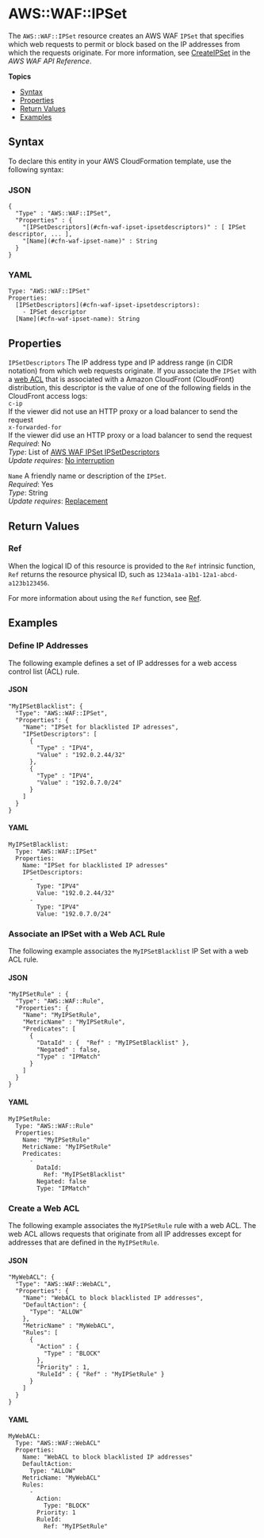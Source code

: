 # AWS::WAF::IPSet<a name="aws-resource-waf-ipset"></a>

The `AWS::WAF::IPSet` resource creates an AWS WAF `IPSet` that specifies which web requests to permit or block based on the IP addresses from which the requests originate\. For more information, see [CreateIPSet](https://docs.aws.amazon.com/waf/latest/APIReference/API_CreateIPSet.html) in the *AWS WAF API Reference*\.

**Topics**
+ [Syntax](#aws-resource-waf-ipset-syntax)
+ [Properties](#w4ab1c21c10e1216b9)
+ [Return Values](#w4ab1c21c10e1216c11)
+ [Examples](#w4ab1c21c10e1216c13)

## Syntax<a name="aws-resource-waf-ipset-syntax"></a>

To declare this entity in your AWS CloudFormation template, use the following syntax:

### JSON<a name="aws-resource-waf-ipset-syntax.json"></a>

```
{
  "Type" : "AWS::WAF::IPSet",
  "Properties" : {
    "[IPSetDescriptors](#cfn-waf-ipset-ipsetdescriptors)" : [ IPSet descriptor, ... ],
    "[Name](#cfn-waf-ipset-name)" : String
  }
}
```

### YAML<a name="aws-resource-waf-ipset-syntax.yaml"></a>

```
Type: "AWS::WAF::IPSet"
Properties: 
  [IPSetDescriptors](#cfn-waf-ipset-ipsetdescriptors):
    - IPSet descriptor
  [Name](#cfn-waf-ipset-name): String
```

## Properties<a name="w4ab1c21c10e1216b9"></a>

`IPSetDescriptors`  <a name="cfn-waf-ipset-ipsetdescriptors"></a>
The IP address type and IP address range \(in CIDR notation\) from which web requests originate\. If you associate the `IPSet` with a [web ACL](aws-resource-waf-webacl.md) that is associated with a Amazon CloudFront \(CloudFront\) distribution, this descriptor is the value of one of the following fields in the CloudFront access logs:    
`c-ip`  
If the viewer did not use an HTTP proxy or a load balancer to send the request  
`x-forwarded-for`  
If the viewer did use an HTTP proxy or a load balancer to send the request
*Required*: No  
*Type*: List of [AWS WAF IPSet IPSetDescriptors](aws-properties-waf-ipset-ipsetdescriptors.md)  
*Update requires*: [No interruption](using-cfn-updating-stacks-update-behaviors.md#update-no-interrupt)

`Name`  <a name="cfn-waf-ipset-name"></a>
A friendly name or description of the `IPSet`\.  
*Required*: Yes  
*Type*: String  
*Update requires*: [Replacement](using-cfn-updating-stacks-update-behaviors.md#update-replacement)

## Return Values<a name="w4ab1c21c10e1216c11"></a>

### Ref<a name="w4ab1c21c10e1216c11b2"></a>

When the logical ID of this resource is provided to the `Ref` intrinsic function, `Ref` returns the resource physical ID, such as `1234a1a-a1b1-12a1-abcd-a123b123456`\.

For more information about using the `Ref` function, see [Ref](intrinsic-function-reference-ref.md)\.

## Examples<a name="w4ab1c21c10e1216c13"></a>

### Define IP Addresses<a name="w4ab1c21c10e1216c13b2"></a>

The following example defines a set of IP addresses for a web access control list \(ACL\) rule\.

#### JSON<a name="aws-resource-waf-ipset-example1.json"></a>

```
"MyIPSetBlacklist": {
  "Type": "AWS::WAF::IPSet",
  "Properties": {
    "Name": "IPSet for blacklisted IP adresses",
    "IPSetDescriptors": [
      {
        "Type" : "IPV4",
        "Value" : "192.0.2.44/32"
      },
      {
        "Type" : "IPV4",
        "Value" : "192.0.7.0/24"
      }
    ]
  }      
}
```

#### YAML<a name="aws-resource-waf-ipset-example1.yaml"></a>

```
MyIPSetBlacklist: 
  Type: "AWS::WAF::IPSet"
  Properties: 
    Name: "IPSet for blacklisted IP adresses"
    IPSetDescriptors: 
      - 
        Type: "IPV4"
        Value: "192.0.2.44/32"
      - 
        Type: "IPV4"
        Value: "192.0.7.0/24"
```

### Associate an IPSet with a Web ACL Rule<a name="w4ab1c21c10e1216c13b4"></a>

The following example associates the `MyIPSetBlacklist` IP Set with a web ACL rule\.

#### JSON<a name="aws-resource-waf-ipset-example2.json"></a>

```
"MyIPSetRule" : {
  "Type": "AWS::WAF::Rule",
  "Properties": {
    "Name": "MyIPSetRule",
    "MetricName" : "MyIPSetRule",
    "Predicates": [
      {
        "DataId" : {  "Ref" : "MyIPSetBlacklist" },
        "Negated" : false,
        "Type" : "IPMatch"
      }
    ]
  }      
}
```

#### YAML<a name="aws-resource-waf-ipset-example2.yaml"></a>

```
MyIPSetRule: 
  Type: "AWS::WAF::Rule"
  Properties: 
    Name: "MyIPSetRule"
    MetricName: "MyIPSetRule"
    Predicates: 
      - 
        DataId: 
          Ref: "MyIPSetBlacklist"
        Negated: false
        Type: "IPMatch"
```

### Create a Web ACL<a name="w4ab1c21c10e1216c13b6"></a>

The following example associates the `MyIPSetRule` rule with a web ACL\. The web ACL allows requests that originate from all IP addresses except for addresses that are defined in the `MyIPSetRule`\.

#### JSON<a name="aws-resource-waf-ipset-example3.json"></a>

```
"MyWebACL": {
  "Type": "AWS::WAF::WebACL",
  "Properties": {
    "Name": "WebACL to block blacklisted IP addresses",
    "DefaultAction": {
      "Type": "ALLOW"
    },
    "MetricName" : "MyWebACL",
    "Rules": [
      {
        "Action" : {
          "Type" : "BLOCK"
        },
        "Priority" : 1,
        "RuleId" : { "Ref" : "MyIPSetRule" }
      }
    ]
  }      
}
```

#### YAML<a name="aws-resource-waf-ipset-example3.yaml"></a>

```
MyWebACL: 
  Type: "AWS::WAF::WebACL"
  Properties: 
    Name: "WebACL to block blacklisted IP addresses"
    DefaultAction: 
      Type: "ALLOW"
    MetricName: "MyWebACL"
    Rules: 
      - 
        Action: 
          Type: "BLOCK"
        Priority: 1
        RuleId: 
          Ref: "MyIPSetRule"
```